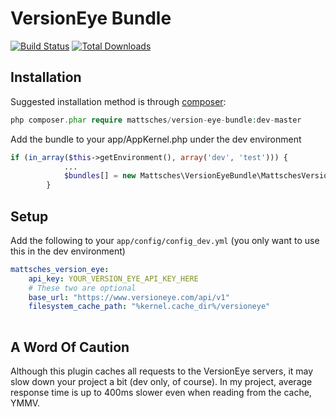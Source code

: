 VersionEye Bundle
====================

[![Build Status](https://travis-ci.org/mattsches/VersionEyeBundle.png?branch=master)](https://travis-ci.org/mattsches/VersionEyeBundle)  [![Total Downloads](https://poser.pugx.org/mattsches/version-eye-bundle/d/total.png)](https://packagist.org/packages/mattsches/version-eye-bundle)

Installation
------------

Suggested installation method is through [composer](http://getcomposer.org/):

```php
php composer.phar require mattsches/version-eye-bundle:dev-master
```

Add the bundle to your app/AppKernel.php under the dev environment 
```php
if (in_array($this->getEnvironment(), array('dev', 'test'))) {
            ...
            $bundles[] = new Mattsches\VersionEyeBundle\MattschesVersionEyeBundle();
        }
```

Setup
-----

Add the following to your `app/config/config_dev.yml` (you only want to use this in the dev environment)

```yml
mattsches_version_eye:
    api_key: YOUR_VERSION_EYE_API_KEY_HERE
    # These two are optional
    base_url: "https://www.versioneye.com/api/v1"
    filesystem_cache_path: "%kernel.cache_dir%/versioneye"
    
```

A Word Of Caution
-----------------

Although this plugin caches all requests to the VersionEye servers, it may slow down your project a bit (dev only, of course).
In my project, average response time is up to 400ms slower even when reading from the cache, YMMV.
